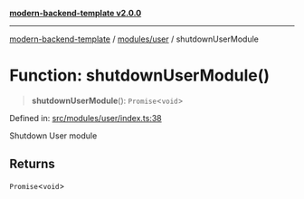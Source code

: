 [**modern-backend-template v2.0.0**](../../../README.md)

***

[modern-backend-template](../../../modules.md) / [modules/user](../README.md) / shutdownUserModule

# Function: shutdownUserModule()

> **shutdownUserModule**(): `Promise`\<`void`\>

Defined in: [src/modules/user/index.ts:38](https://github.com/maemreyo/saas-4cus-nodejs/blob/1a77de11cd6eaefe66c31c7f5de281673fc25ce5/src/modules/user/index.ts#L38)

Shutdown User module

## Returns

`Promise`\<`void`\>
